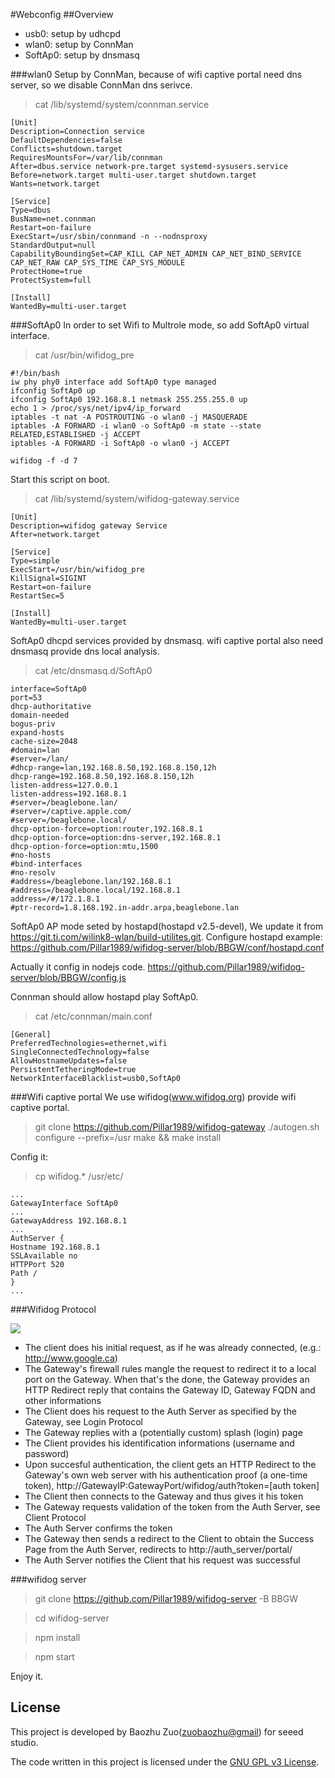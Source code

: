 #Webconfig
##Overview
* usb0: setup by udhcpd
* wlan0: setup by ConnMan
* SoftAp0: setup by dnsmasq

###wlan0
Setup by ConnMan, because of wifi captive portal need dns server, so we disable ConnMan dns serivce.
>cat /lib/systemd/system/connman.service 

	[Unit]
	Description=Connection service
	DefaultDependencies=false
	Conflicts=shutdown.target
	RequiresMountsFor=/var/lib/connman
	After=dbus.service network-pre.target systemd-sysusers.service
	Before=network.target multi-user.target shutdown.target
	Wants=network.target

	[Service]
	Type=dbus
	BusName=net.connman
	Restart=on-failure
	ExecStart=/usr/sbin/connmand -n --nodnsproxy
	StandardOutput=null
	CapabilityBoundingSet=CAP_KILL CAP_NET_ADMIN CAP_NET_BIND_SERVICE CAP_NET_RAW CAP_SYS_TIME CAP_SYS_MODULE
	ProtectHome=true
	ProtectSystem=full

	[Install]
	WantedBy=multi-user.target
###SoftAp0
In order to set Wifi to Multrole mode, so add SoftAp0  virtual interface.
>cat /usr/bin/wifidog_pre

	#!/bin/bash
	iw phy phy0 interface add SoftAp0 type managed
	ifconfig SoftAp0 up
	ifconfig SoftAp0 192.168.8.1 netmask 255.255.255.0 up
	echo 1 > /proc/sys/net/ipv4/ip_forward
	iptables -t nat -A POSTROUTING -o wlan0 -j MASQUERADE
	iptables -A FORWARD -i wlan0 -o SoftAp0 -m state --state RELATED,ESTABLISHED -j ACCEPT
	iptables -A FORWARD -i SoftAp0 -o wlan0 -j ACCEPT

	wifidog -f -d 7

Start this script on boot.
>cat /lib/systemd/system/wifidog-gateway.service

	[Unit]
	Description=wifidog gateway Service
	After=network.target

	[Service]
	Type=simple
	ExecStart=/usr/bin/wifidog_pre
	KillSignal=SIGINT
	Restart=on-failure
	RestartSec=5

	[Install]
	WantedBy=multi-user.target
SoftAp0 dhcpd services provided by dnsmasq. wifi captive portal also need dnsmasq provide dns local analysis.
>cat /etc/dnsmasq.d/SoftAp0

	interface=SoftAp0
	port=53
	dhcp-authoritative
	domain-needed
	bogus-priv
	expand-hosts
	cache-size=2048
	#domain=lan
	#server=/lan/
	#dhcp-range=lan,192.168.8.50,192.168.8.150,12h
	dhcp-range=192.168.8.50,192.168.8.150,12h
	listen-address=127.0.0.1
	listen-address=192.168.8.1
	#server=/beaglebone.lan/
	#server=/captive.apple.com/
	#server=/beaglebone.local/
	dhcp-option-force=option:router,192.168.8.1
	dhcp-option-force=option:dns-server,192.168.8.1
	dhcp-option-force=option:mtu,1500
	#no-hosts 
	#bind-interfaces
	#no-resolv
	#address=/beaglebone.lan/192.168.8.1
	#address=/beaglebone.local/192.168.8.1
	address=/#/172.1.8.1
	#ptr-record=1.8.168.192.in-addr.arpa,beaglebone.lan
SoftAp0 AP mode seted by hostapd(hostapd v2.5-devel), We update it from https://git.ti.com/wilink8-wlan/build-utilites.git. Configure hostapd example:
https://github.com/Pillar1989/wifidog-server/blob/BBGW/conf/hostapd.conf

Actually it config in nodejs code.
https://github.com/Pillar1989/wifidog-server/blob/BBGW/config.js

Connman should allow hostapd play SoftAp0. 
>cat /etc/connman/main.conf

	[General]
	PreferredTechnologies=ethernet,wifi
	SingleConnectedTechnology=false
	AllowHostnameUpdates=false
	PersistentTetheringMode=true
	NetworkInterfaceBlacklist=usb0,SoftAp0

###Wifi captive portal
We use wifidog(www.wifidog.org) provide wifi captive portal.
>git clone https://github.com/Pillar1989/wifidog-gateway
>./autogen.sh
>configure --prefix=/usr
>make && make install

Config it:
>cp wifidog.* /usr/etc/

	...
	GatewayInterface SoftAp0
	...
	GatewayAddress 192.168.8.1
	...
	AuthServer { 
	Hostname 192.168.8.1
	SSLAvailable no
	HTTPPort 520
	Path /
	}
	...

###Wifidog Protocol

![](https://github.com/Pillar1989/wifidog-server/blob/BBGW/public/image/wifidog-Protocol.png)

* The client does his initial request, as if he was already connected, (e.g.: http://www.google.ca)
* The Gateway's firewall rules mangle the request to redirect it to a local port on the Gateway. When that's the done, the Gateway provides an HTTP Redirect reply that contains the Gateway ID, Gateway FQDN and other informations
* The Client does his request to the Auth Server as specified by the Gateway, see Login Protocol
* The Gateway replies with a (potentially custom) splash (login) page
* The Client provides his identification informations (username and password)
* Upon succesful authentication, the client gets an HTTP Redirect to the Gateway's own web server with his authentication proof (a one-time token), http://GatewayIP:GatewayPort/wifidog/auth?token=[auth token]
* The Client then connects to the Gateway and thus gives it his token
* The Gateway requests validation of the token from the Auth Server, see Client Protocol
* The Auth Server confirms the token
* The Gateway then sends a redirect to the Client to obtain the Success Page from the Auth Server, redirects to http://auth_server/portal/
* The Auth Server notifies the Client that his request was successful


###wifidog server
>git clone https://github.com/Pillar1989/wifidog-server -B BBGW

>cd wifidog-server

>npm install

>npm start

Enjoy it.

## License

This project is developed by Baozhu Zuo(<zuobaozhu@gmail>) for seeed studio. 

The code written in this project is licensed under the [GNU GPL v3 License](http://www.gnu.org/licenses/gpl-3.0.en.html). 

